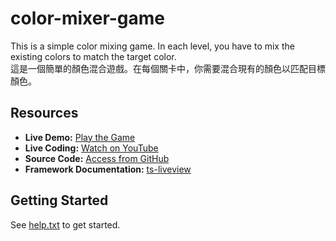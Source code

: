 # color-mixer-game

This is a simple color mixing game. In each level, you have to mix the existing colors to match the target color.  
這是一個簡單的顏色混合遊戲。在每個關卡中，你需要混合現有的顏色以匹配目標顏色。

## Resources

- **Live Demo:** [Play the Game](https://color-mix.hkit.cc)
- **Live Coding:** [Watch on YouTube](https://youtube.com/live/ULzVRmtWo3U)
- **Source Code:** [Access from GitHub](https://github.com/beenotung/make-a-language)
- **Framework Documentation:** [ts-liveview](https://github.com/beenotung/ts-liveview/blob/v5-auth-web-template/README.md)

## Getting Started

See [help.txt](help.txt) to get started.
